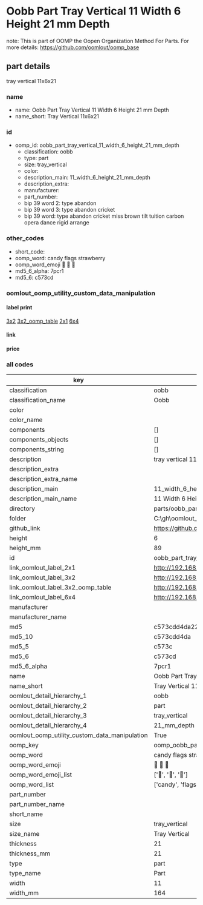 # Oobb Part Tray Vertical 11 Width 6 Height 21 mm Depth  

note: This is part of OOMP the Oopen Organization Method For Parts. For more details: https://github.com/oomlout/oomp_base

##  part details
  



tray vertical 11x6x21



### name
* name: Oobb Part Tray Vertical 11 Width 6 Height 21 mm Depth
* name_short: Tray Vertical 11x6x21 
### id
* oomp_id: oobb_part_tray_vertical_11_width_6_height_21_mm_depth
  * classification: oobb
  * type: part
  * size: tray_vertical
  * color: 
  * description_main: 11_width_6_height_21_mm_depth
  * description_extra: 
  * manufacturer: 
  * part_number: 
  * bip 39 word 2: type abandon
  * bip 39 word 3: type abandon cricket
  * bip 39 word: type abandon cricket miss brown tilt tuition carbon opera dance rigid arrange

### other_codes
* short_code: 
* oomp_word: candy flags strawberry
* oomp_word_emoji :candy: :flags: :strawberry:
* md5_6_alpha: 7pcr1
* md5_6: c573cd






### oomlout_oomp_utility_custom_data_manipulation
#### label print
[3x2](http://192.168.1.245:1112/?label=oomp%207pcr1)
[3x2_oomp_table](http://192.168.1.108:1112/?label=oomp%207pcr1)
[2x1](http://192.168.1.242:1112/?label=oomp%207pcr1)
[6x4](http://192.168.1.55:1112/?label=oomp%207pcr1)    

#### link

                              

#### price







### all codes 
| key | value |  
| --- | --- |  
| classification | oobb |  
| classification_name | Oobb |  
| color |  |  
| color_name |  |  
| components | [] |  
| components_objects | [] |  
| components_string | [] |  
| description | tray vertical 11x6x21 |  
| description_extra |  |  
| description_extra_name |  |  
| description_main | 11_width_6_height_21_mm_depth |  
| description_main_name | 11 Width 6 Height 21 mm Depth |  
| directory | parts/oobb_part_tray_vertical_11_width_6_height_21_mm_depth |  
| folder | C:\gh\oomlout_oobb_version_4_generated_parts\parts\oobb_part_tray_vertical_11_width_6_height_21_mm_depth |  
| github_link | https://github.com/oomlout/oomlout_oomp_part_src/tree/main/parts/oobb_part_tray_vertical_11_width_6_height_21_mm_depth |  
| height | 6 |  
| height_mm | 89 |  
| id | oobb_part_tray_vertical_11_width_6_height_21_mm_depth |  
| link_oomlout_label_2x1 | http://192.168.1.242:1112/?label=oomp%207pcr1 |  
| link_oomlout_label_3x2 | http://192.168.1.245:1112/?label=oomp%207pcr1 |  
| link_oomlout_label_3x2_oomp_table | http://192.168.1.108:1112/?label=oomp%207pcr1 |  
| link_oomlout_label_6x4 | http://192.168.1.55:1112/?label=oomp%207pcr1 |  
| manufacturer |  |  
| manufacturer_name |  |  
| md5 | c573cdd4da227d47880e88dc66c0075e |  
| md5_10 | c573cdd4da |  
| md5_5 | c573c |  
| md5_6 | c573cd |  
| md5_6_alpha | 7pcr1 |  
| name | Oobb Part Tray Vertical 11 Width 6 Height 21 mm Depth |  
| name_short | Tray Vertical 11x6x21  |  
| oomlout_detail_hierarchy_1 | oobb |  
| oomlout_detail_hierarchy_2 | part |  
| oomlout_detail_hierarchy_3 | tray_vertical |  
| oomlout_detail_hierarchy_4 | 21_mm_depth |  
| oomlout_oomp_utility_custom_data_manipulation | True |  
| oomp_key | oomp_oobb_part_tray_vertical_11_width_6_height_21_mm_depth |  
| oomp_word | candy flags strawberry |  
| oomp_word_emoji | :candy: :flags: :strawberry: |  
| oomp_word_emoji_list | [':candy:', ':flags:', ':strawberry:'] |  
| oomp_word_list | ['candy', 'flags', 'strawberry'] |  
| part_number |  |  
| part_number_name |  |  
| short_name |  |  
| size | tray_vertical |  
| size_name | Tray Vertical |  
| thickness | 21 |  
| thickness_mm | 21 |  
| type | part |  
| type_name | Part |  
| width | 11 |  
| width_mm | 164 |  
